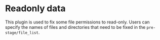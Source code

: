 # Readonly data

This plugin is used to fix some file permissions to read-only. Users can specify the names of files and directories that need to be fixed in the `pre-stage/file_list`.